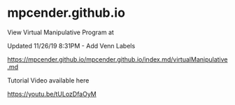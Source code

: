 # mpcender.github.io

View Virtual Manipulative Program at

Updated 11/26/19 8:31PM - Add Venn Labels

https://mpcender.github.io/mpcender.github.io/index.md/virtualManipulative.md


Tutorial Video available here

https://youtu.be/tULozDfaOyM
